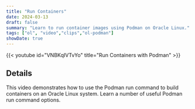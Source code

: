 ```yaml
---
title: "Run Containers"
date: 2024-03-13
draft: false
summary: "Learn to run container images using Podman on Oracle Linux."
tags: ["ol", "video","clips","ol-podman"]
showDate: true
---
```


{{< youtube id="VNBKqIVTvYo" title="Run Containers with Podman" >}}

## Details

This video demonstrates how to use the Podman run command to build containers on an Oracle Linux system. Learn a number of useful Podman run command options. 